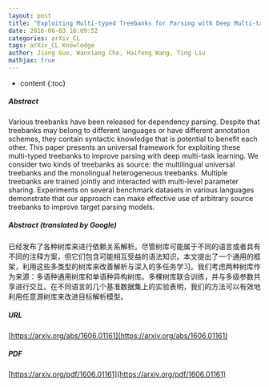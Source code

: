 ```yaml
---
layout: post
title: "Exploiting Multi-typed Treebanks for Parsing with Deep Multi-task Learning"
date: 2016-06-03 16:09:52
categories: arXiv_CL
tags: arXiv_CL Knowledge
author: Jiang Guo, Wanxiang Che, Haifeng Wang, Ting Liu
mathjax: true
---
```


* content
{:toc}

##### Abstract
Various treebanks have been released for dependency parsing. Despite that treebanks may belong to different languages or have different annotation schemes, they contain syntactic knowledge that is potential to benefit each other. This paper presents an universal framework for exploiting these multi-typed treebanks to improve parsing with deep multi-task learning. We consider two kinds of treebanks as source: the multilingual universal treebanks and the monolingual heterogeneous treebanks. Multiple treebanks are trained jointly and interacted with multi-level parameter sharing. Experiments on several benchmark datasets in various languages demonstrate that our approach can make effective use of arbitrary source treebanks to improve target parsing models.

##### Abstract (translated by Google)
已经发布了各种树库来进行依赖关系解析。尽管树库可能属于不同的语言或者具有不同的注释方案，但它们包含可能相互受益的语法知识。本文提出了一个通用的框架，利用这些多类型的树库来改善解析与深入的多任务学习。我们考虑两种树库作为来源：多语种通用树库和单语种异构树库。多棵树库联合训练，并与多级参数共享进行交互。在不同语言的几个基准数据集上的实验表明，我们的方法可以有效地利用任意源树库来改进目标解析模型。

##### URL
[https://arxiv.org/abs/1606.01161](https://arxiv.org/abs/1606.01161)

##### PDF
[https://arxiv.org/pdf/1606.01161](https://arxiv.org/pdf/1606.01161)

